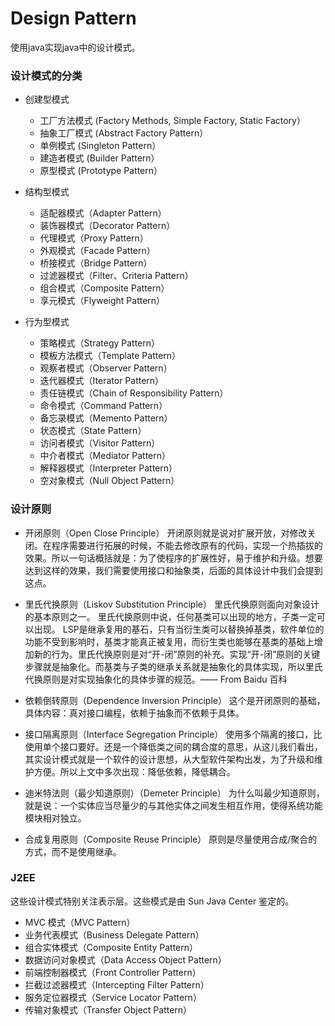 # Design Pattern #

使用java实现java中的设计模式。

### 设计模式的分类 ###

* 创建型模式
    * 工厂方法模式 (Factory Methods, Simple Factory, Static Factory）
    * 抽象工厂模式 (Abstract Factory Pattern）
    * 单例模式 (Singleton Pattern）
    * 建造者模式 (Builder Pattern）
    * 原型模式 (Prototype Pattern）
* 结构型模式

    * 适配器模式（Adapter Pattern）
    * 装饰器模式（Decorator Pattern）
    * 代理模式（Proxy Pattern）
    * 外观模式（Facade Pattern）
    * 桥接模式（Bridge Pattern）
    * 过滤器模式（Filter、Criteria Pattern）
    * 组合模式（Composite Pattern）
    * 享元模式（Flyweight Pattern）
* 行为型模式
    * 策略模式（Strategy Pattern）
    * 模板方法模式（Template Pattern）
    * 观察者模式（Observer Pattern）
    * 迭代器模式（Iterator Pattern）
    * 责任链模式（Chain of Responsibility Pattern）
    * 命令模式（Command Pattern）
    * 备忘录模式（Memento Pattern）
    * 状态模式（State Pattern）
    * 访问者模式（Visitor Pattern）
    * 中介者模式（Mediator Pattern）
    * 解释器模式（Interpreter Pattern）
    * 空对象模式（Null Object Pattern）

### 设计原则 ###

* 开闭原则（Open Close Principle）
开闭原则就是说对扩展开放，对修改关闭。在程序需要进行拓展的时候，不能去修改原有的代码，实现一个热插拔的效果。所以一句话概括就是：为了使程序的扩展性好，易于维护和升级。想要达到这样的效果，我们需要使用接口和抽象类，后面的具体设计中我们会提到这点。

* 里氏代换原则（Liskov Substitution Principle）
里氏代换原则面向对象设计的基本原则之一。 里氏代换原则中说，任何基类可以出现的地方，子类一定可以出现。 LSP是继承复用的基石，只有当衍生类可以替换掉基类，软件单位的功能不受到影响时，基类才能真正被复用，而衍生类也能够在基类的基础上增加新的行为。里氏代换原则是对“开-闭”原则的补充。实现“开-闭”原则的关键步骤就是抽象化。而基类与子类的继承关系就是抽象化的具体实现，所以里氏代换原则是对实现抽象化的具体步骤的规范。—— From Baidu 百科

* 依赖倒转原则（Dependence Inversion Principle）
这个是开闭原则的基础，具体内容：真对接口编程，依赖于抽象而不依赖于具体。

* 接口隔离原则（Interface Segregation Principle）
使用多个隔离的接口，比使用单个接口要好。还是一个降低类之间的耦合度的意思，从这儿我们看出，其实设计模式就是一个软件的设计思想，从大型软件架构出发，为了升级和维护方便。所以上文中多次出现：降低依赖，降低耦合。

* 迪米特法则（最少知道原则）（Demeter Principle）
为什么叫最少知道原则，就是说：一个实体应当尽量少的与其他实体之间发生相互作用，使得系统功能模块相对独立。

* 合成复用原则（Composite Reuse Principle）
原则是尽量使用合成/聚合的方式，而不是使用继承。


### J2EE ###
这些设计模式特别关注表示层。这些模式是由 Sun Java Center 鉴定的。

* MVC 模式（MVC Pattern）
* 业务代表模式（Business Delegate Pattern）
* 组合实体模式（Composite Entity Pattern）
* 数据访问对象模式（Data Access Object Pattern）
* 前端控制器模式（Front Controller Pattern）
* 拦截过滤器模式（Intercepting Filter Pattern）
* 服务定位器模式（Service Locator Pattern）
* 传输对象模式（Transfer Object Pattern）